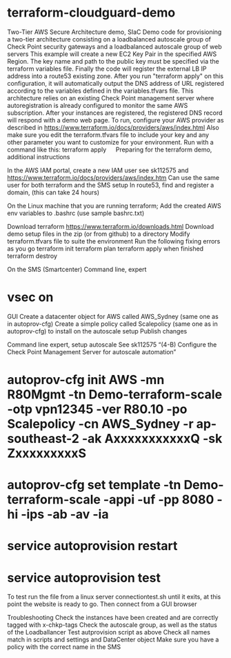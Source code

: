 # terraform-cloudguard-demo
Two-Tier AWS Secure Architecture demo, SIaC 
Demo code for provisioning a two-tier architecture consisting on a loadbalanced autoscale group of Check Point security gateways and a loadbalanced autoscale group of web servers
This example will create a new EC2 Key Pair in the specified AWS Region. The key name and path to the public key must be specified via the terraform variables file.
Finally the code will register the external LB IP address into a route53 existing zone.
After you run "terraform apply" on this configuration, it will automatically output the DNS address of URL registered according to the variables defined in the variables.tfvars file.
This architecture relies on an existing Check Point management server where autoregistration is already configured to monitor the same AWS subscription.
After your instances are registered, the registered DNS record will respond with a demo web page.
To run, configure your AWS provider as described in
https://www.terraform.io/docs/providers/aws/index.html
Also make sure you edit the terraform.tfvars file to include your key and any other parameter you want to customize for your environment.
Run with a command like this:
  terraform apply 
 
Preparing for the terraform demo, additional instructions

In the AWS IAM portal, create a new IAM user see sk112575 and https://www.terraform.io/docs/providers/aws/index.htm 
Can use the same user for both terraform and the SMS setup
In route53, find and register a domain, (this can take 24 hours) 

On the Linux machine that you are running terraform;
	Add the created AWS env variables to .bashrc (use sample bashrc.txt)
	
Download terraform https://www.terraform.io/downloads.html 
Download demo setup files in the zip (or from github) to a directory 
Modify terraform.tfvars file to suite the environment
Run the following fixing errors as you go
terraform init
terraform plan 
terraform apply 
   when finished 
terraform destroy

On the SMS (Smartcenter)
Command line, expert 
# vsec on
GUI
Create a datacenter object for AWS called AWS_Sydney (same one as in autoprov-cfg)
Create a simple policy called Scalepolicy (same one as in autoprov-cfg) to install on the autoscale setup
Publish changes

Command line expert, setup autoscale 
See sk112575 “(4-B) Configure the Check Point Management Server for autoscale automation”
	
# autoprov-cfg init AWS -mn R80Mgmt -tn Demo-terraform-scale -otp vpn12345 -ver R80.10 -po Scalepolicy -cn AWS_Sydney -r ap-southeast-2 -ak AxxxxxxxxxxxQ -sk ZxxxxxxxxxS

# autoprov-cfg set template -tn Demo-terraform-scale -appi -uf -pp 8080 -hi -ips -ab -av -ia

# service autoprovision restart  
# service autoprovision test 

To test run the file from a linux server connectiontest.sh until it exits, at this point the website is ready to go. 
Then connect from a GUI browser

Troubleshooting 
Check the instances have been created and are correctly tagged with x-chkp-tags
Check the autoscale group, as well as the status of the Loadballancer 
Test autprovision script as above 
Check all names match in scripts and settings and DataCenter object
Make sure you have a policy with the correct name in the SMS 

